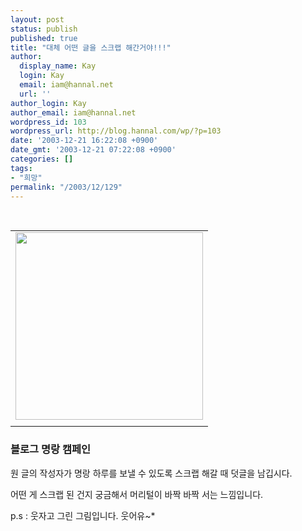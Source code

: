 ```yaml
---
layout: post
status: publish
published: true
title: "대체 어떤 글을 스크랩 해간거야!!!"
author:
  display_name: Kay
  login: Kay
  email: iam@hannal.net
  url: ''
author_login: Kay
author_email: iam@hannal.net
wordpress_id: 103
wordpress_url: http://blog.hannal.com/wp/?p=103
date: '2003-12-21 16:22:08 +0900'
date_gmt: '2003-12-21 07:22:08 +0900'
categories: []
tags:
- "희망"
permalink: "/2003/12/129"
---
```

<p><center><br />
<table>
<tr>
<td><center><img src="http://blog.hannal.com/tt-attach/0331/040331202008367097/527014.jpg" width="300" height="300"></center></td>
</tr>
<tr>
<td class="centerphoto"> </td>
</tr>
</table>
<p></center></p>
<h3>블로그 명랑 캠페인</h3>
<p>
원 글의 작성자가 명랑 하루를 보낼 수 있도록 스크랩 해갈 때 덧글을 남깁시다.</p>
<p>어떤 게 스크랩 된 건지 궁금해서 머리털이 바짝 바짝 서는 느낌입니다.</p>
<p>p.s : 웃자고 그린 그림입니다. 웃어유~*</p>
